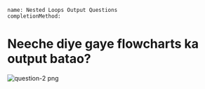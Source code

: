 ```ngMeta
name: Nested Loops Output Questions
completionMethod: 

```

# Neeche diye gaye flowcharts ka output batao?

![question-2 png](https://storage.googleapis.com/ng-curriculum-images/python-flowcharts/nested-loop-worksheet/5.1-question2.png)


